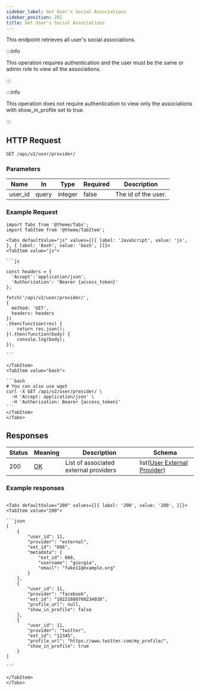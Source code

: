 ```yaml
---
sidebar_label: Get User's Social Associations
sidebar_position: 201
title: Get User's Social Associations
---
```


This endpoint retrieves all user's social associations.

:::info

This operation requires authentication and the user must be the same or admin role to view all the associations.

:::

:::info

This operation does not require authentication to view only the associations with show_in_profile set to true.

:::

## HTTP Request

`GET /api/v2/user/provider/`

### Parameters

| Name    | In    | Type    | Required | Description         |
|---------|-------|---------|----------|---------------------|
| user_id | query | integer | false    | The id of the user. |

### Example Request

````mdx-code-block
import Tabs from '@theme/Tabs';
import TabItem from '@theme/TabItem';

<Tabs defaultValue="js" values={[{ label: 'JavaScript', value: 'js', }, { label: 'Bash', value: 'bash', }]}>
<TabItem value="js">

```js

const headers = {
  'Accept':'application/json',
  'Authorization': 'Bearer {access_token}'
};

fetch('/api/v2/user/provider/',
{
  method: 'GET',
  headers: headers
})
.then(function(res) {
    return res.json();
}).then(function(body) {
    console.log(body);
});

```

</TabItem>
<TabItem value="bash">

```bash
# You can also use wget
curl -X GET /api/v2/user/provider/ \
  -H 'Accept: application/json' \
  -H 'Authorization: Bearer {access_token}'
```
</TabItem>
</Tabs>
````

## Responses

| Status | Meaning                                                 | Description                           | Schema                                                                               |
|--------|---------------------------------------------------------|---------------------------------------|--------------------------------------------------------------------------------------|
| 200    | [OK](https://tools.ietf.org/html/rfc7231#section-6.3.1) | List of associated external providers | list([User External Provider](/docs/apireference/v2/schemas/user_external_provider)) |

### Example responses

````mdx-code-block

<Tabs defaultValue="200" values={[{ label: '200', value: '200', }]}>
<TabItem value="200">

```json
[
    {
        "user_id": 11,
        "provider": "external",
        "ext_id": "666",
        "metadata": {
            "ext_id": 666,
            "username": "giorgia",
            "email": "fake11@example.org"
        }
    },
    {
        "user_id": 11,
        "provider": "facebook",
        "ext_id": "10221880760234038",
        "profile_url": null,
        "show_in_profile": false
    },
    {
        "user_id": 11,
        "provider": "twitter",
        "ext_id": "12345",
        "profile_url": "https://www.twitter.com/my_profile/",
        "show_in_profile": true
    }
]

```

</TabItem>
</Tabs>
````




